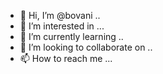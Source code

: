 - 👋 Hi, I’m @bovani ..
- 👀 I’m interested in ...
- 🌱 I’m currently learning ..
- 💞️ I’m looking to collaborate on ..
- 📫 How to reach me ...

<!---
bovani/bovani is a ✨ special ✨ repository because its `README.md` (this file) appears on your GitHub profile.
You can click the Preview link to take a look at your changes.
--->
